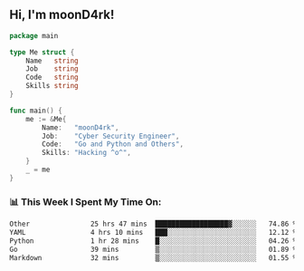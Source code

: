 <h2> Hi, I'm moonD4rk!</h2>

```go
package main

type Me struct {
	Name   string
	Job    string
	Code   string
	Skills string
}

func main() {
	me := &Me{
		Name:   "moonD4rk",
		Job:    "Cyber Security Engineer",
		Code:   "Go and Python and Others",
		Skills: "Hacking ^o^",
	}
	_ = me
}
```

<h3>📊 This Week I Spent My Time On:</h3>
<!-- <img align='right' src="https://github-readme-stats.vercel.app/api?username=moond4rk&show_icons=true&theme=radical", width="300" height="150"> -->

<!--START_SECTION:waka-->

```txt
Other               25 hrs 47 mins  ██████████████████▓░░░░░░   74.86 %
YAML                4 hrs 10 mins   ███░░░░░░░░░░░░░░░░░░░░░░   12.12 %
Python              1 hr 28 mins    █░░░░░░░░░░░░░░░░░░░░░░░░   04.26 %
Go                  39 mins         ▒░░░░░░░░░░░░░░░░░░░░░░░░   01.89 %
Markdown            32 mins         ▒░░░░░░░░░░░░░░░░░░░░░░░░   01.55 %
```

<!--END_SECTION:waka-->


